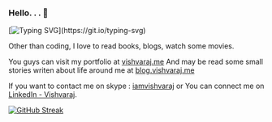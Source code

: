 ### Hello. . .  👋

[![Typing SVG](https://readme-typing-svg.demolab.com?font=roboto&pause=1000&width=435&lines=I+am+Software+Engineer;building+futuristic+products;sometime+write+on+blog.vishvaraj.me;nice+to+meet+you+...)](https://git.io/typing-svg)

<!-- I'm a passionate software engineer who lives in small city near Kolhapur. -->
Other than coding, I love to read books, blogs, watch some movies.

You guys can visit my portfolio at [vishvaraj.me](http://vishvaraj.me) And may be read some small stories writen about life around me at [blog.vishvaraj.me](http://blog.vishvaraj.me "Vishvaraj's Blog")

If you want to contact me on skype : [iamvishvaraj](live:iamvishvaraj) or You can connect me on [LinkedIn - Vishvaraj](https://www.linkedin.com/in/vishvaraj/).

[![GitHub Streak](https://streak-stats.demolab.com?user=imvishvaraj&theme=transparent)](https://git.io/streak-stats)

<!--
**imvishvaraj/imvishvaraj** is a ✨ _special_ ✨ repository because its `README.md` (this file) appears on your GitHub profile.

Here are some ideas to get you started:

- 🔭 I’m currently working on ...
- 🌱 I’m currently learning ...
- 👯 I’m looking to collaborate on ...
- 🤔 I’m looking for help with ...
- 💬 Ask me about ...
- 📫 How to reach me: ...
- 😄 Pronouns: ...
- ⚡ Fun fact: ...
-->
